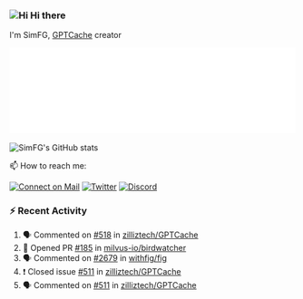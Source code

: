 ### <img src='https://qpluspicture.oss-cn-beijing.aliyuncs.com/6LjjQA/Hi.gif' alt='Hi' width="24"/> Hi there

I'm SimFG, [GPTCache](https://github.com/zilliztech/GPTCache) creator

![Metrics 👋](/metrics.plugin.followup.user.svg)

![SimFG's GitHub stats](https://github-readme-stats.vercel.app/api?username=SimFG&show_icons=true&theme=radical&count_private=true)

📫 How to reach me:

[![Connect on Mail](https://img.shields.io/badge/Ask%20me-anything-1abc9c.svg)](mailto:1142838399@qq.com)
[![Twitter](https://img.shields.io/twitter/follow/FogSim?style=social)](https://twitter.com/FogSim)
[![Discord](https://img.shields.io/discord/1092648432495251507?label=Discord&logo=discord)](https://discord.gg/Q8C6WEjSWV)

### :zap: Recent Activity

<!--START_SECTION:activity-->
1. 🗣 Commented on [#518](https://github.com/zilliztech/GPTCache/issues/518) in [zilliztech/GPTCache](https://github.com/zilliztech/GPTCache)
2. 💪 Opened PR [#185](https://github.com/milvus-io/birdwatcher/pull/185) in [milvus-io/birdwatcher](https://github.com/milvus-io/birdwatcher)
3. 🗣 Commented on [#2679](https://github.com/withfig/fig/issues/2679) in [withfig/fig](https://github.com/withfig/fig)
4. ❗️ Closed issue [#511](https://github.com/zilliztech/GPTCache/issues/511) in [zilliztech/GPTCache](https://github.com/zilliztech/GPTCache)
5. 🗣 Commented on [#511](https://github.com/zilliztech/GPTCache/issues/511) in [zilliztech/GPTCache](https://github.com/zilliztech/GPTCache)
<!--END_SECTION:activity-->

